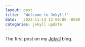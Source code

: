 ```yaml
---
layout: post
title:  "Welcome to Jekyll!"
date:   2022-11-14 12:00:00 -0500
categories: jekyll update
---
```

The first post on my [Jekyll](https://jekyllrb.com/) blog.